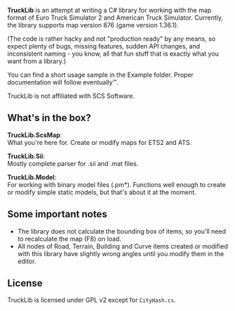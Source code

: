 **TruckLib** is an attempt at writing a C# library for working with the map format of Euro Truck Simulator 2
and American Truck Simulator. Currently, the library supports map version 876 (game version 1.36.1).

(The code is rather hacky and not "production ready" by any means, so expect plenty of bugs, missing features,
sudden API changes, and inconsistent naming - you know, all that fun stuff that is exactly what you want from a library.)

You can find a short usage sample in the Example folder. Proper documentation will follow eventually™.

TruckLib is not affiliated with SCS Software.

## What's in the box?
**TruckLib.ScsMap**:  
What you're here for. Create or modify maps for ETS2 and ATS.

**TruckLib.Sii**:  
Mostly complete parser for .sii and .mat files.

**TruckLib.Model**:  
For working with binary model files (.pm\*). Functions well enough to create or modify simple static models,
but that's about it at the moment.

## Some important notes
* The library does not calculate the bounding box of items, so you'll need to recalculate the map (F8) on load.
* All nodes of Road, Terrain, Building and Curve items created or modified with this library have slightly wrong
angles until you modify them in the editor.

## License
TruckLib is licensed under GPL v2 except for `CityHash.cs`.